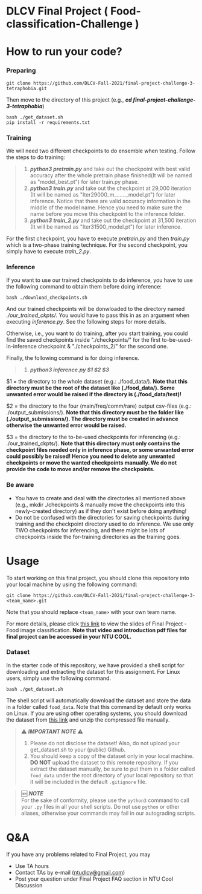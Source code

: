 # DLCV Final Project ( Food-classification-Challenge )

# How to run your code?

### Preparing
    git clone https://github.com/DLCV-Fall-2021/final-project-challenge-3-tetraphobia.git

Then move to the directory of this project (e.g., ***cd final-project-challenge-3-tetraphobia***)

    bash ./get_dataset.sh
    pip install -r requirements.txt

### Training
We will need two different checkpoints to do ensemble when testing. Follow the steps to do training:
> 1. ***python3 pretrain.py*** and take out the checkpoint with best valid accuracy after the whole pretrain phase finished(It will be named as "model_best.pt") for later train.py phase.
> 2. ***python3 train.py*** and take out the checkpoint at 29,000 iteration (It will be named as "Iter29000_m_......_model.pt") for later inference. Notice that there are valid accuracy information in the middle of the model name. Hence you need to make sure the name before you move this checkpoint to the inference folder.
> 3. ***python3 train_2.py*** and take out the checkpoint at 31,500 iteration (It will be named as "Iter31500_model.pt") for later inference.

For the first checkpoint, you have to execute *pretrain.py* and then *train.py* which is a two-phase training technique.
For the second checkpoint, you simply have to execute *train_2.py*.

### Inference
If you want to use our trained checkpoints to do inference, you have to use the following command to obtain them before doing inference:

    bash ./download_checkpoints.sh
And our trained checkpoints will be donwloaded to the directory named *./our_trained_ckpts/*. You would have to pass this in as an argument when executing *inference.py*. See the following steps for more details.

Otherwise, i.e., you want to do training, after you start training, you could find the saved checkpoints inside "./checkpoints/" for the first to-be-used-in-inference checkpoint & "./checkpoints_2/" for the second one.

Finally, the following command is for doing inference.
> 1. ***python3 inference.py $1 $2 $3***

$1 = the directory to the whole dataset (e.g.: ./food_data/). **Note that this directory must be the root of the dataset like (./food_data/). Some unwanted error would be raised if the directory is (./food_data/test)!**

$2 = the directory to the four (main/freq/comm/rare) output csv-files (e.g.: ./output_submissions/). **Note that this directory must be the folder like (./output_submissions/). The directory must be created in advance otherwise the unwanted error would be raised.**

$3 = the directory to the to-be-used checkpoints for inferencing (e.g.: ./our_trained_ckpts/). **Note that this directory must only contains the checkpoint files needed only in inference phase, or some unwanted error could possibly be raised! Hence you need to delete any unwanted checkpoints or move the wanted checkpoints manually. We do not provide the code to move and/or remove the checkpoints.**

### Be aware
+ You have to create and deal with the directories all mentioned above (e.g., mkdir ./checkpoints & manually move the checkpoints into this newly-created directory) as if they don't exist before doing anything!
+ Do not be confused with the directories for saving checkpoints during training and the checkpoint directory used to do inference. We use only TWO checkpoints for inferencing, and there might be lots of checkpoints inside the for-training directories as the training goes.

    
# Usage
To start working on this final project, you should clone this repository into your local machine by using the following command:

    git clone https://github.com/DLCV-Fall-2021/final-project-challenge-3-<team_name>.git
Note that you should replace `<team_name>` with your own team name.

For more details, please click [this link](https://drive.google.com/drive/folders/13PQuQv4dllmdlA7lJNiLDiZ7gOxge2oJ?usp=sharing) to view the slides of Final Project - Food image classification. **Note that video and introduction pdf files for final project can be accessed in your NTU COOL.**

### Dataset
In the starter code of this repository, we have provided a shell script for downloading and extracting the dataset for this assignment. For Linux users, simply use the following command.

    bash ./get_dataset.sh
The shell script will automatically download the dataset and store the data in a folder called `food_data`. Note that this command by default only works on Linux. If you are using other operating systems, you should download the dataset from [this link](https://drive.google.com/file/d/1IYWPK8h9FWyo0p4-SCAatLGy0l5omQaw/view?usp=sharing) and unzip the compressed file manually.

> ⚠️ ***IMPORTANT NOTE*** ⚠️  
> 1. Please do not disclose the dataset! Also, do not upload your get_dataset.sh to your (public) Github.
> 2. You should keep a copy of the dataset only in your local machine. **DO NOT** upload the dataset to this remote repository. If you extract the dataset manually, be sure to put them in a folder called `food_data` under the root directory of your local repository so that it will be included in the default `.gitignore` file.

> 🆕 ***NOTE***  
> For the sake of conformity, please use the `python3` command to call your `.py` files in all your shell scripts. Do not use `python` or other aliases, otherwise your commands may fail in our autograding scripts.

# Q&A
If you have any problems related to Final Project, you may
- Use TA hours
- Contact TAs by e-mail ([ntudlcv@gmail.com](mailto:ntudlcv@gmail.com))
- Post your question under Final Project FAQ section in NTU Cool Discussion
